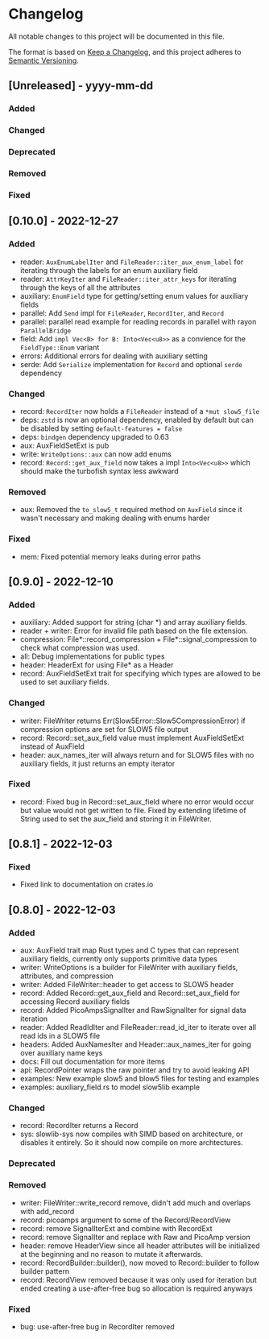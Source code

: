 # Changelog

All notable changes to this project will be documented in this file.

The format is based on [Keep a Changelog](https://keepachangelog.com/en/1.0.0/),
and this project adheres to [Semantic Versioning](https://semver.org/spec/v2.0.0.html).

## [Unreleased] - yyyy-mm-dd

### Added

### Changed

### Deprecated

### Removed

### Fixed

## [0.10.0] - 2022-12-27

### Added

- reader: `AuxEnumLabelIter` and `FileReader::iter_aux_enum_label` for iterating through the labels for an enum auxiliary field
- reader: `AttrKeyIter` and `FileReader::iter_attr_keys` for iterating through the keys of all the attributes
- auxiliary: `EnumField` type for getting/setting enum values for auxiliary fields
- parallel: Add `Send` impl for `FileReader`, `RecordIter`, and `Record`
- parallel: parallel read example for reading records in parallel with rayon `ParallelBridge`
- field: Add `impl Vec<B> for B: Into<Vec<u8>>` as a convience for the `FieldType::Enum` variant
- errors: Additional errors for dealing with auxiliary setting
- serde: Add `Serialize` implementation for `Record` and optional `serde` dependency

### Changed

- record: `RecordIter` now holds a `FileReader` instead of a `*mut slow5_file`
- deps: `zstd` is now an optional dependency, enabled by default but can be disabled by setting `default-features = false`
- deps: `bindgen` dependency upgraded to 0.63
- aux: AuxFieldSetExt is pub
- write: `WriteOptions::aux` can now add enums
- record: `Record::get_aux_field` now takes a impl `Into<Vec<u8>>` which should make the turbofish syntax less awkward

### Removed

- aux: Removed the `to_slow5_t` required method on `AuxField` since it wasn't necessary and making dealing with enums harder


### Fixed

- mem: Fixed potential memory leaks during error paths

## [0.9.0] - 2022-12-10

### Added

- auxiliary: Added support for string (char *) and array auxiliary fields.
- reader + writer: Error for invalid file path based on the file extension.
- compression: File*::record_compression + File*::signal_compression to check what compression was used.
- all: Debug implementations for public types
- header: HeaderExt for using File* as a Header
- record: AuxFieldSetExt trait for specifying which types are allowed to be used to set auxiliary fields.

### Changed

- writer: FileWriter returns Err(Slow5Error::Slow5CompressionError) if compression options are set for SLOW5 file output
- record: Record::set_aux_field value must implement AuxFieldSetExt instead of AuxField
- header: aux_names_iter will always return and for SLOW5 files with no auxiliary fields, it just returns an empty iterator

### Fixed

- record: Fixed bug in Record::set_aux_field where no error would occur but value would not get written to file. Fixed by extending lifetime of String used to set the aux_field and storing it in FileWriter.

## [0.8.1] - 2022-12-03

### Fixed

- Fixed link to documentation on crates.io

## [0.8.0] - 2022-12-03

### Added

- aux: AuxField trait map Rust types and C types that can represent auxiliary fields, currently only supports primitive data types
- writer: WriteOptions is a builder for FileWriter with auxiliary fields, attributes, and compression
- writer: Added FileWriter::header to get access to SLOW5 header
- record: Added Record::get_aux_field and Record::set_aux_field for accessing Record auxiliary fields
- record: Added PicoAmpsSignalIter and RawSignalIter for signal data iteration
- reader: Added ReadIdIter and FileReader::read_id_iter to iterate over all read ids in a SLOW5 file
- headers: Added AuxNamesIter and Header::aux_names_iter for going over auxiliary name keys
- docs: Fill out documentation for more items
- api: RecordPointer wraps the raw pointer and try to avoid leaking API
- examples: New example slow5 and blow5 files for testing and examples
- examples: auxiliary_field.rs to model slow5lib example

### Changed

- record: RecordIter returns a Record
- sys: slowlib-sys now compiles with SIMD based on architecture, or disables it entirely. So it should now compile on more archtectures.

### Deprecated

### Removed

- writer: FileWriter::write_record remove, didn't add much and overlaps with add_record
- record: picoamps argument to some of the Record/RecordView
- record: remove SignalIterExt and combine with RecordExt
- record: remove SignalIter and replace with Raw and PicoAmp version
- header: remove HeaderView since all header attributes will be initialized at the beginning and no reason to mutate it afterwards.
- record: RecordBuilder::builder(), now     moved to Record::builder to follow builder pattern
- record: RecordView removed because it was only used for iteration but ended creating a use-after-free bug so allocation is required anyways

### Fixed

- bug: use-after-free bug in RecordIter removed

